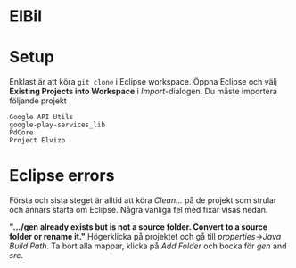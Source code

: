 ElBil
=====

# Setup
Enklast är att köra ``git clone`` i Eclipse workspace. Öppna Eclipse och välj **Existing Projects into Workspace** i _Import_-dialogen. Du måste importera följande projekt
```
Google API Utils
google-play-services_lib
PdCore
Project Elvizp
```

# Eclipse errors
Första och sista steget är alltid att köra _Clean..._ på de projekt som strular och annars starta om Eclipse.
Några vanliga fel med fixar visas nedan.

**".../gen already exists but is not a source folder. Convert to a source folder or rename it."**
Högerklicka på projektet och gå till _properties->Java Build Path_. Ta bort alla mappar, klicka på _Add Folder_ och bocka för _gen_ and _src_.
